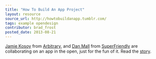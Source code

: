 ```yaml
---
title: "How To Build An App Project"
layout: resource
source_url: http://howtobuildanapp.tumblr.com/
tags: example opendesign
contributor: brad_frost
posted_date: 2013-08-21
---
```

[Jamie Kosoy](https://twitter.com/jkosoy) from [Arbitrary](https://twitter.com/ArbitraryCo), and [Dan Mall](https://twitter.com/danielmall) from [SuperFriendly](https://twitter.com/superfriendlyco) are collaborating on an app in the open, just for the fun of it.  Read the [story](http://howtobuildanapp.tumblr.com/post/59107825253/the-story#disqus_thread).